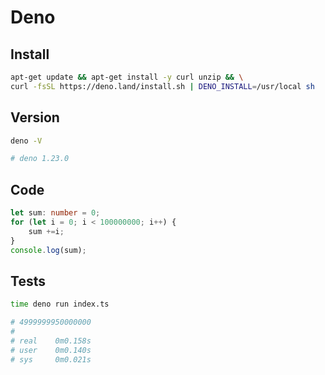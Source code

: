 # Deno

## Install

```bash
apt-get update && apt-get install -y curl unzip && \
curl -fsSL https://deno.land/install.sh | DENO_INSTALL=/usr/local sh
```

## Version

```bash
deno -V

# deno 1.23.0
```

## Code

```ts
let sum: number = 0;
for (let i = 0; i < 100000000; i++) {
    sum +=i;
}
console.log(sum);
```

## Tests

```bash
time deno run index.ts

# 4999999950000000
# 
# real    0m0.158s
# user    0m0.140s
# sys     0m0.021s
```